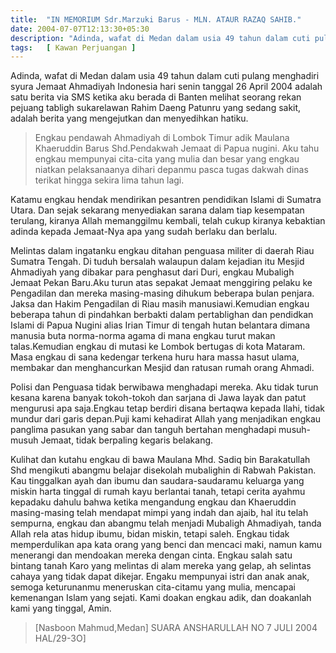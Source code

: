 ```yaml
---
title:  "IN MEMORIUM Sdr.Marzuki Barus - MLN. ATAUR RAZAQ SAHIB."
date: 2004-07-07T12:13:30+05:30
description: "Adinda, wafat di Medan dalam usia 49 tahun dalam cuti pulang menghadiri syura Jemaat Ahmadiyah Indonesia hari senin tanggal 26 April 2004 adalah satu berita  via SMS ketika aku berada di Banten melihat seorang rekan pejuang tabligh sukarelawan Rahim Daeng Patunru yang sedang sakit, adalah berita yang mengejutkan dan menyedihkan hatiku.  " 
tags:   [ Kawan Perjuangan ]
---
```

Adinda, wafat di Medan dalam usia 49 tahun dalam cuti pulang menghadiri syura Jemaat Ahmadiyah Indonesia hari senin tanggal 26 April 2004 adalah satu berita  via SMS ketika aku berada di Banten melihat seorang rekan pejuang tabligh sukarelawan Rahim Daeng Patunru yang sedang sakit, adalah berita yang mengejutkan dan menyedihkan hatiku. 

> Engkau pendawah Ahmadiyah di Lombok Timur adik Maulana Khaeruddin Barus Shd.Pendakwah Jemaat di Papua nugini.  Aku tahu engkau mempunyai cita-cita yang mulia  dan besar yang engkau niatkan pelaksanaanya dihari depanmu pasca tugas dakwah dinas terikat hingga sekira lima tahun lagi. 

Katamu engkau hendak mendirikan pesantren pendidikan Islami di Sumatra Utara.  Dan sejak sekarang menyediakan sarana dalam tiap kesempatan terulang, kiranya Allah memanggilmu kembali, telah cukup kiranya kebaktian adinda kepada Jemaat-Nya apa yang sudah berlaku dan berlalu. 

Melintas dalam ingatanku engkau ditahan penguasa militer di daerah Riau Sumatra Tengah. Di tuduh bersalah walaupun dalam kejadian itu Mesjid Ahmadiyah yang dibakar para penghasut dari Duri, engkau Mubaligh Jemaat Pekan Baru.Aku turun atas sepakat Jemaat menggiring pelaku ke Pengadilan dan mereka masing-masing dihukum beberapa bulan penjara. Jaksa dan Hakim Pengadilan di Riau masih manusiawi.Kemudian engkau beberapa tahun di pindahkan berbakti dalam pertablighan dan pendidkan Islami di Papua Nugini alias Irian Timur di tengah hutan belantara dimana manusia buta norma-norma agama di mana engkau turut makan talas.Kemudian engkau di mutasi ke Lombok bertugas di kota Mataram.  Masa engkau di sana kedengar terkena huru hara massa hasut ulama, membakar dan menghancurkan Mesjid dan ratusan  rumah orang Ahmadi. 

Polisi dan Penguasa tidak berwibawa menghadapi mereka.  Aku tidak turun kesana karena banyak tokoh-tokoh dan sarjana di Jawa layak dan patut mengurusi apa saja.Engkau tetap berdiri disana bertaqwa kepada Ilahi, tidak mundur dari garis depan.Puji kami kehadirat Allah yang menjadikan engkau panglima pasukan yang sabar dan tanguh bertahan menghadapi musuh-musuh Jemaat, tidak berpaling kegaris belakang. 

Kulihat dan kutahu engkau di bawa Maulana Mhd. Sadiq bin Barakatullah Shd mengikuti abangmu belajar disekolah mubalighin di Rabwah Pakistan.  Kau tinggalkan ayah dan ibumu dan saudara-saudaramu keluarga yang miskin harta tinggal di rumah kayu berlantai tanah, tetapi cerita ayahmu kepadaku dahulu bahwa ketika mengandung engkau dan Khaeruddin masing-masing telah mendapat mimpi yang indah dan ajaib, hal itu telah sempurna, engkau dan abangmu telah menjadi Mubaligh Ahmadiyah, tanda Allah rela atas hidup ibumu, bidan miskin, tetapi saleh.  Engkau tidak memperdulikan apa kata orang yang benci dan mencaci maki, namun kamu menerangi dan mendoakan mereka dengan cinta.  Engkau salah satu bintang tanah Karo yang melintas di alam mereka yang gelap, ah selintas  cahaya yang tidak dapat dikejar.  Engaku mempunyai istri dan anak anak, semoga keturunanmu meneruskan cita-citamu yang mulia, mencapai kemenangan Islam yang sejati.  Kami doakan engkau adik, dan doakanlah kami yang tinggal, Amin. 
> [Nasboon Mahmud,Medan] SUARA ANSHARULLAH NO 7 JULI 2004 HAL/29-3O] 